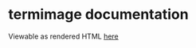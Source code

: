 # termimage documentation
Viewable as rendered HTML [here](https://rawcdn.githack.com/nabijaczleweli/termimage/doc/termimage/index.html)
